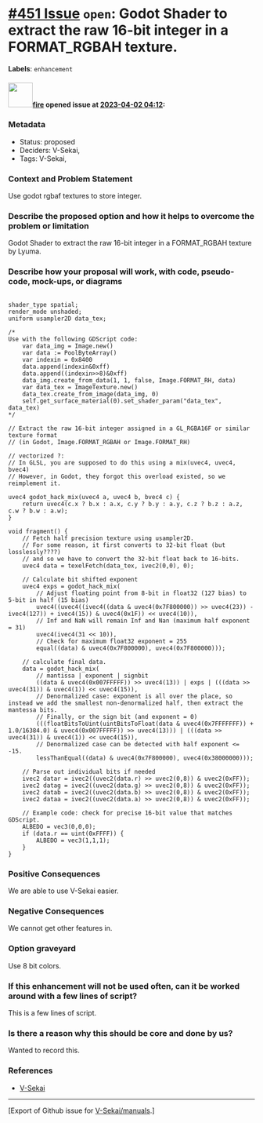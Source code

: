 # [\#451 Issue](https://github.com/V-Sekai/manuals/issues/451) `open`: Godot Shader to extract the raw 16-bit integer in a FORMAT_RGBAH texture. 
**Labels**: `enhancement`


#### <img src="https://avatars.githubusercontent.com/u/32321?u=c2e06a3d2b49a467aa907e54aa259516440267cc&v=4" width="50">[fire](https://github.com/fire) opened issue at [2023-04-02 04:12](https://github.com/V-Sekai/manuals/issues/451):

### Metadata

- Status: proposed <!-- draft | proposed | rejected | accepted | deprecated | superseded by -->
- Deciders: V-Sekai,
- Tags: V-Sekai,


### Context and Problem Statement

Use godot rgbaf textures to store integer.

### Describe the proposed option and how it helps to overcome the problem or limitation

 Godot Shader to extract the raw 16-bit integer in a FORMAT_RGBAH texture by Lyuma.

### Describe how your proposal will work, with code, pseudo-code, mock-ups, or diagrams

```gdscript

shader_type spatial;
render_mode unshaded;
uniform usampler2D data_tex;

/*
Use with the following GDScript code:
	var data_img = Image.new()
	var data := PoolByteArray()
	var indexin = 0x8400
	data.append(indexin&0xff)
	data.append((indexin>>8)&0xff)
	data_img.create_from_data(1, 1, false, Image.FORMAT_RH, data)
	var data_tex = ImageTexture.new()
	data_tex.create_from_image(data_img, 0)
	self.get_surface_material(0).set_shader_param("data_tex", data_tex)
*/

// Extract the raw 16-bit integer assigned in a GL_RGBA16F or similar texture format
// (in Godot, Image.FORMAT_RGBAH or Image.FORMAT_RH)

// vectorized ?:
// In GLSL, you are supposed to do this using a mix(uvec4, uvec4, bvec4)
// However, in Godot, they forgot this overload existed, so we reimplement it.

uvec4 godot_hack_mix(uvec4 a, uvec4 b, bvec4 c) {
	return uvec4(c.x ? b.x : a.x, c.y ? b.y : a.y, c.z ? b.z : a.z, c.w ? b.w : a.w);
}

void fragment() {
	// Fetch half precision texture using usampler2D.
	// For some reason, it first converts to 32-bit float (but losslessly????)
	// and so we have to convert the 32-bit float back to 16-bits.
	uvec4 data = texelFetch(data_tex, ivec2(0,0), 0);

	// Calculate bit shifted exponent
	uvec4 exps = godot_hack_mix(
		// Adjust floating point from 8-bit in float32 (127 bias) to 5-bit in half (15 bias)
		uvec4((uvec4((ivec4((data & uvec4(0x7F800000)) >> uvec4(23)) - ivec4(127)) + ivec4(15)) & uvec4(0x1F)) << uvec4(10)),
		// Inf and NaN will remain Inf and Nan (maximum half exponent = 31)
		uvec4(ivec4(31 << 10)),
		// Check for maximum float32 exponent = 255
		equal((data) & uvec4(0x7F800000), uvec4(0x7F800000)));

	// calculate final data.
	data = godot_hack_mix(
		// mantissa | exponent | signbit
		((data & uvec4(0x007FFFFF)) >> uvec4(13)) | exps | (((data >> uvec4(31)) & uvec4(1)) << uvec4(15)),
		// Denormalized case: exponent is all over the place, so instead we add the smallest non-denormalized half, then extract the mantessa bits.
		// Finally, or the sign bit (and exponent = 0) 
		(((floatBitsToUint(uintBitsToFloat(data & uvec4(0x7FFFFFFF)) + 1.0/16384.0) & uvec4(0x007FFFFF)) >> uvec4(13))) | (((data >> uvec4(31)) & uvec4(1)) << uvec4(15)),
		// Denormalized case can be detected with half exponent <= -15.
		lessThanEqual((data) & uvec4(0x7F800000), uvec4(0x38000000)));

	// Parse out individual bits if needed
	ivec2 datar = ivec2((uvec2(data.r) >> uvec2(0,8)) & uvec2(0xFF));
	ivec2 datag = ivec2((uvec2(data.g) >> uvec2(0,8)) & uvec2(0xFF));
	ivec2 datab = ivec2((uvec2(data.b) >> uvec2(0,8)) & uvec2(0xFF));
	ivec2 dataa = ivec2((uvec2(data.a) >> uvec2(0,8)) & uvec2(0xFF));

	// Example code: check for precise 16-bit value that matches GDScript.
	ALBEDO = vec3(0,0,0);
	if (data.r == uint(0xFFFF)) {
		ALBEDO = vec3(1,1,1);
	}
}
```

### Positive Consequences

We are able to use V-Sekai easier.

### Negative Consequences

We cannot get other features in.

### Option graveyard

Use 8 bit colors.

### If this enhancement will not be used often, can it be worked around with a few lines of script?

This is a few lines of script.

### Is there a reason why this should be core and done by us?

Wanted to record this.

### References

- [V-Sekai](https://v-sekai.org/)





-------------------------------------------------------------------------------



[Export of Github issue for [V-Sekai/manuals](https://github.com/V-Sekai/manuals).]
